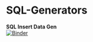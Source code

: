 # SQL-Generators

<b>SQL Insert Data Gen</b><br>
[![Binder](https://mybinder.org/badge_logo.svg)](https://mybinder.org/v2/git/https%3A%2F%2Fgithub.com%2FTheLifeOfComputing%2FSQL-Generators/HEAD)
